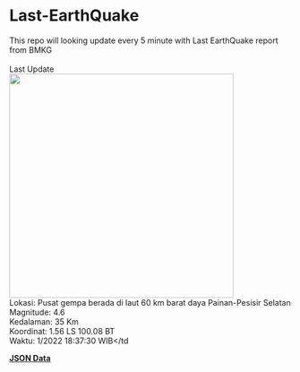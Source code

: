 # Last-EarthQuake
This repo will looking update every 5 minute with Last EarthQuake report from BMKG
<br>
<br>
Last Update
<br>
<img src="https://ews.bmkg.go.id/TEWS/data/20221127183730.mmi.jpg" width="400"/>
<br>
Lokasi: Pusat gempa berada di laut 60 km barat daya Painan-Pesisir Selatan <br>
Magnitude: 4.6 <br>
Kedalaman: 35 Km <br>
Koordinat: 1.56 LS 100.08 BT <br>
Waktu: 1/2022 18:37:30 WIB</td <br>

<a href="./data/data.json">**JSON Data**</a>

